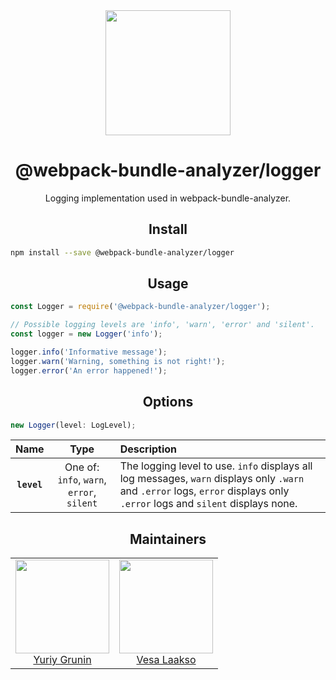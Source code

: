 <div align="center">
  <a href="https://github.com/webpack/webpack">
    <img width="200" height="200"
      src="https://webpack.js.org/assets/icon-square-big.svg">
  </a>
  <h1>@webpack-bundle-analyzer/logger</h1>
  <p>Logging implementation used in webpack-bundle-analyzer.</p>
</div>

<h2 align="center">Install</h2>

```bash
npm install --save @webpack-bundle-analyzer/logger
```

<h2 align="center">Usage</h2>

```js
const Logger = require('@webpack-bundle-analyzer/logger');

// Possible logging levels are 'info', 'warn', 'error' and 'silent'.
const logger = new Logger('info');

logger.info('Informative message');
logger.warn('Warning, something is not right!');
logger.error('An error happened!');
```

<h2 align="center">Options</h2>

```js
new Logger(level: LogLevel);
```

|Name|Type|Description|
|:--:|:--:|:----------|
|**`level`**|One of: `info`, `warn`, `error`, `silent`|The logging level to use. `info` displays all log messages, `warn` displays only `.warn` and `.error` logs, `error` displays only `.error` logs and `silent` displays none.|


<h2 align="center">Maintainers</h2>

<table>
  <tbody>
    <tr>
      <td align="center">
        <img width="150" height="150"
        src="https://avatars3.githubusercontent.com/u/302213?v=4&s=150">
        </br>
        <a href="https://github.com/th0r">Yuriy Grunin</a>
      </td>
      <td align="center">
        <img width="150" height="150"
        src="https://avatars3.githubusercontent.com/u/482561?v=4&s=150">
        </br>
        <a href="https://github.com/valscion">Vesa Laakso</a>
      </td>
    </tr>
  <tbody>
</table>
